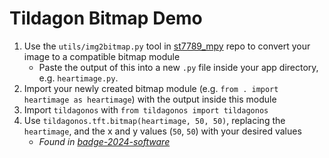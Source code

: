 # Tildagon Bitmap Demo

1. Use the `utils/img2bitmap.py` tool in [st7789_mpy](https://github.com/russhughes/st7789_mpy) repo to convert your image to a compatible bitmap module
    - Paste the output of this into a new `.py` file inside your app directory, e.g. `heartimage.py`.
2. Import your newly created bitmap module (e.g. `from . import heartimage as heartimage`) with the output inside this module
3. Import `tildagonos` with `from tildagonos import tildagonos`
4. Use `tildagonos.tft.bitmap(heartimage, 50, 50)`, replacing the `heartimage`, and the x and y values (`50`, `50`) with your desired values
    - _Found in [badge-2024-software](https://github.com/emfcamp/badge-2024-software/blob/86547c67cc232e2883dd9f5a4561d7c429c36df4/modules/gc9a01py.py)_
